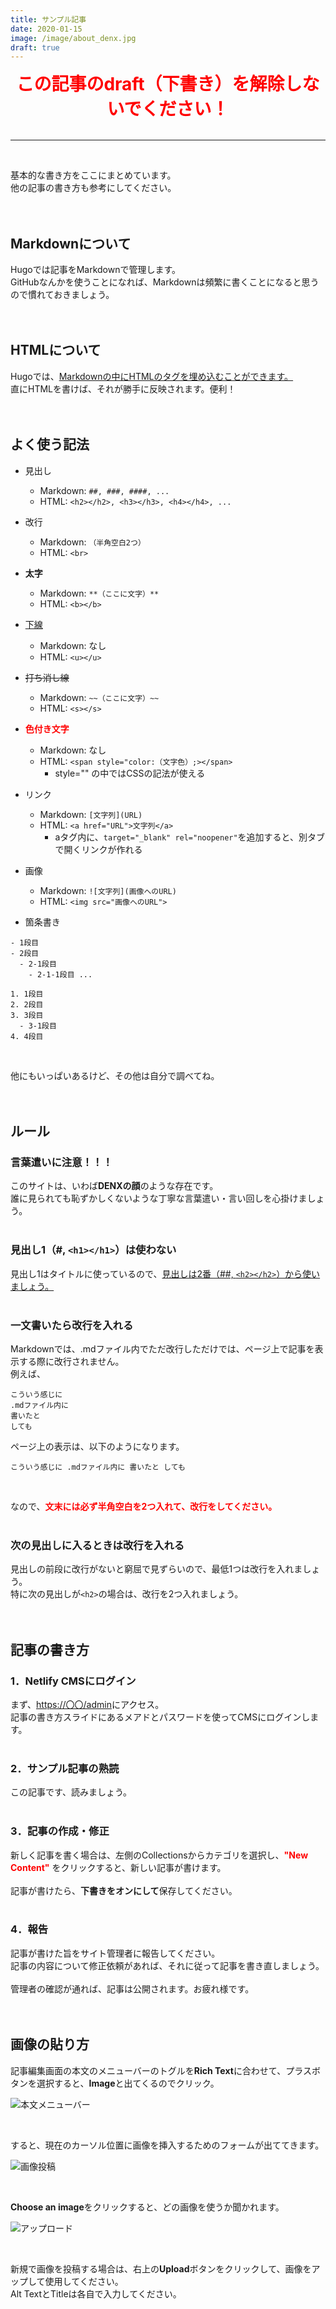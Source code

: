 ```yaml
---
title: サンプル記事
date: 2020-01-15
image: /image/about_denx.jpg
draft: true
---
```


<center><span style="color: red; font-weight: bold; font-size: 2em;">この記事のdraft（下書き）を解除しないでください！</span></center>
<br>
<hr>
<br>

基本的な書き方をここにまとめています。  
他の記事の書き方も参考にしてください。  
<br>
<br>

## Markdownについて
Hugoでは記事をMarkdownで管理します。  
GitHubなんかを使うことになれば、Markdownは頻繁に書くことになると思うので慣れておきましょう。  
<br>
<br>

## HTMLについて
Hugoでは、<u>Markdownの中にHTMLのタグを埋め込むことができます。</u>  
直にHTMLを書けば、それが勝手に反映されます。便利！  
<br>
<br>

## よく使う記法
- 見出し
  - Markdown: `##, ###, ####, ...`
  - HTML: `<h2></h2>, <h3></h3>, <h4></h4>, ...`
- 改行
  - Markdown: `（半角空白2つ）`
  - HTML: `<br>`
- <b>太字</b>
  - Markdown: `**（ここに文字）**`
  - HTML: `<b></b>`
- <u>下線</u>
  - Markdown: なし
  - HTML: `<u></u>`
- <s>打ち消し線</s>
  - Markdown: `~~（ここに文字）~~`
  - HTML: `<s></s>`
- <span style="color: red; font-weight: bold;">色付き文字</span>
  - Markdown: なし
  - HTML: `<span style="color:（文字色）;></span>`
    - style="" の中ではCSSの記法が使える
- リンク
  - Markdown: `[文字列](URL)`
  - HTML: `<a href="URL">文字列</a>`
    - aタグ内に、`target="_blank" rel="noopener"`を追加すると、別タブで開くリンクが作れる
- 画像
  - Markdown: `![文字列](画像へのURL)`
  - HTML: `<img src="画像へのURL">`

- 箇条書き

```
- 1段目
- 2段目
  - 2-1段目
    - 2-1-1段目 ...
```

```
1. 1段目
2. 2段目
3. 3段目
  - 3-1段目
4. 4段目
```

<br>

他にもいっぱいあるけど、その他は自分で調べてね。  
<br>
<br>

## ルール
### 言葉遣いに注意！！！
このサイトは、いわば<b>DENXの顔</b>のような存在です。  
誰に見られても恥ずかしくないような丁寧な言葉遣い・言い回しを心掛けましょう。  
<br>

### 見出し1（#, `<h1></h1>`）は使わない
見出し1はタイトルに使っているので、<u>見出しは2番（##, `<h2></h2>`）から使いましょう。</u>  
<br>

### 一文書いたら改行を入れる
Markdownでは、.mdファイル内でただ改行しただけでは、ページ上で記事を表示する際に改行されません。  
例えば、  

```
こういう感じに
.mdファイル内に
書いたと
しても
```

ページ上の表示は、以下のようになります。  

```
こういう感じに .mdファイル内に 書いたと しても
```

<br>

なので、<span style="color: red; font-weight: bold;">文末には必ず半角空白を2つ入れて、改行をしてください。</span>  
<br>

### 次の見出しに入るときは改行を入れる
見出しの前段に改行がないと窮屈で見ずらいので、最低1つは改行を入れましょう。  
特に次の見出しが`<h2>`の場合は、改行を2つ入れましょう。  
<br>
<br>

## 記事の書き方
### 1．Netlify CMSにログイン
まず、[https://〇〇/admin](/admin/)にアクセス。  
記事の書き方スライドにあるメアドとパスワードを使ってCMSにログインします。  
<br>

### 2．サンプル記事の熟読
この記事です、読みましょう。  
<br>

### 3．記事の作成・修正
新しく記事を書く場合は、左側のCollectionsからカテゴリを選択し、<span style="color: red; font-weight: bold;">"New Content"</span> をクリックすると、新しい記事が書けます。  
<br>
記事が書けたら、<b>下書きをオンにして</b>保存してください。  
<br>

### 4．報告
記事が書けた旨をサイト管理者に報告してください。  
記事の内容について修正依頼があれば、それに従って記事を書き直しましょう。  
<br>
管理者の確認が通れば、記事は公開されます。お疲れ様です。  
<br>
<br>

## 画像の貼り方
記事編集画面の本文のメニューバーのトグルを<b>Rich Text</b>に合わせて、プラスボタンを選択すると、<b>Image</b>と出てくるのでクリック。  

![本文メニューバー](/image/text_menu.jpg "本文メニューバー")

<br>

すると、現在のカーソル位置に画像を挿入するためのフォームが出ててきます。  

![画像投稿](/image/image_form.jpg "画像投稿")

<br>

<b>Choose an image</b>をクリックすると、どの画像を使うか聞かれます。  

![アップロード](/image/upload.jpg "アップロード")

<br>

新規で画像を投稿する場合は、右上の<b>Upload</b>ボタンをクリックして、画像をアップして使用してください。  
Alt TextとTitleは各自で入力してください。  